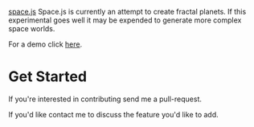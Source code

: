 [space.js](http://bgirard.github.io/space.js/)
Space.js is currently an attempt to create fractal planets. If this experimental
goes well it may be expended to generate more complex space worlds.

For a demo click [here](http://bgirard.github.io/space.js/).

# Get Started
If you're interested in contributing send me a pull-request.

If you'd like contact me to discuss the feature you'd like to add.
